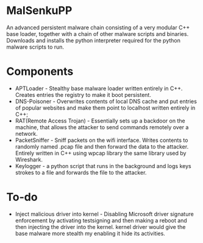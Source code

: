 # MalSenkuPP
An advanced persistent malware chain consisting of a very modular C++ base loader, together with a chain of other malware scripts and binaries. Downloads and installs the python interpreter required for the python malware scripts to run.

# Components
* APTLoader - Stealthy base malware loader written entirely in C++. Creates entries the registry to make it boot persistent.
* DNS-Poisoner - Overwrites contents of local DNS cache and put entries of popular websites and make  them point to localhost written entirely in C++;
* RAT(Remote Access Trojan) - Essentially sets up a backdoor on the machine, that allows the attacker to send commands remotely over a network.
* PacketSniffer - Sniff packets on the wifi interface. Writes contents to randomly named .pcap file and then forward the data to the attacker. Entirely written in C++ using wpcap library the same library used by Wireshark.
* Keylogger - a python script that runs in the background and logs keys strokes to a file and forwards the file to the attacker.

# To-do
* Inject malicious driver into kernel - Disabling Microsoft driver signature enforcement by activating testsigning and then making a reboot and then injecting the driver into the kernel.
kernel driver would give the base malware more stealth my enabling it hide its activities.
